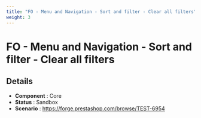 ```yaml
---
title: "FO - Menu and Navigation - Sort and filter - Clear all filters"
weight: 3
---
```


# FO - Menu and Navigation - Sort and filter - Clear all filters
## Details
* **Component** : Core
* **Status** : Sandbox
* **Scenario** : https://forge.prestashop.com/browse/TEST-6954

